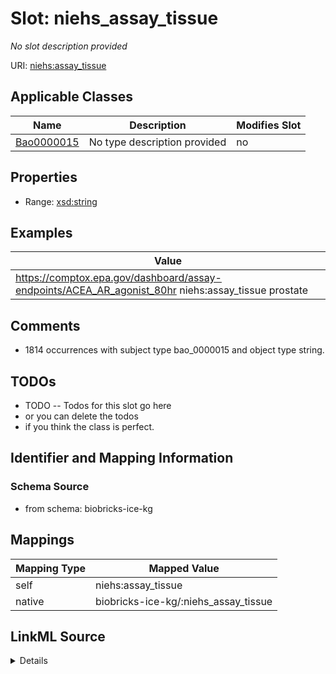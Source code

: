 

# Slot: niehs_assay_tissue


_No slot description provided_





URI: [niehs:assay_tissue](https://ice.ntp.niehs.nih.gov/property/assay_tissue)



<!-- no inheritance hierarchy -->





## Applicable Classes

| Name | Description | Modifies Slot |
| --- | --- | --- |
| [Bao0000015](../classes/Bao0000015.md) | No type description provided |  no  |







## Properties

* Range: [xsd:string](xsd:string)






## Examples

| Value |
| --- |
| https://comptox.epa.gov/dashboard/assay-endpoints/ACEA_AR_agonist_80hr niehs:assay_tissue prostate |

## Comments

* 1814 occurrences with subject type bao_0000015 and object type string.

## TODOs

* TODO -- Todos for this slot go here
* or you can delete the todos
* if you think the class is perfect.

## Identifier and Mapping Information







### Schema Source


* from schema: biobricks-ice-kg




## Mappings

| Mapping Type | Mapped Value |
| ---  | ---  |
| self | niehs:assay_tissue |
| native | biobricks-ice-kg/:niehs_assay_tissue |




## LinkML Source

<details>
```yaml
name: niehs_assay_tissue
description: No slot description provided
todos:
- TODO -- Todos for this slot go here
- or you can delete the todos
- if you think the class is perfect.
comments:
- 1814 occurrences with subject type bao_0000015 and object type string.
examples:
- value: https://comptox.epa.gov/dashboard/assay-endpoints/ACEA_AR_agonist_80hr niehs:assay_tissue
    prostate
from_schema: biobricks-ice-kg
rank: 1000
slot_uri: niehs:assay_tissue
alias: niehs_assay_tissue
domain_of:
- bao_0000015
range: string

```
</details>